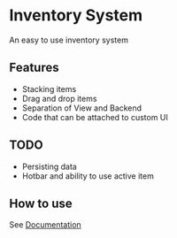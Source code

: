 # Inventory System
An easy to use inventory system

## Features
- Stacking items
- Drag and drop items
- Separation of View and Backend
- Code that can be attached to custom UI

## TODO
- Persisting data
- Hotbar and ability to use active item

## How to use
See [Documentation](Documentation.md)

